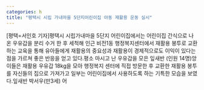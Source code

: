 ```yaml
---
categories: h
title: "평택시 시립 가내마을 5단지어린이집 아동 재활용 운동 실시"
---
```

[평택=서인호 기자]평택시 시립가내마을 5단지 어린이집에서는 어린이집 간식으로 나온 우유갑을 분리 수거 한 후 세척해 인근 비전1동 행정복지센터에서 재활용 봉투로 교환하는 교육을 통해 유아들에게 재활용의 중요성과 재활용이 경제적으로도 이익이 있다는 점을 가르쳐 좋은 반응을 얻고 있다.평소 마시고 난 우유갑을 모은 잎새반 (인원 14명)앙이들은 재활용 우유갑 18kg을 모아 행정복지 센터에 직접 방문한 후 교환한 재활용 봉투를 자신들의 집으로 가져가고 일부는 어린이집에서 사용하도록 하는 기특한 모습을 보였다.잎새반 박서우(만3세) 어